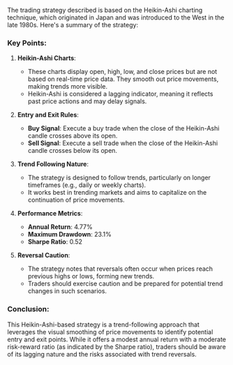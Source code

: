 The trading strategy described is based on the Heikin-Ashi charting technique, which originated in Japan and was introduced to the West in the late 1980s. Here's a summary of the strategy:

### Key Points:
1. **Heikin-Ashi Charts**:
   - These charts display open, high, low, and close prices but are not based on real-time price data. They smooth out price movements, making trends more visible.
   - Heikin-Ashi is considered a lagging indicator, meaning it reflects past price actions and may delay signals.

2. **Entry and Exit Rules**:
   - **Buy Signal**: Execute a buy trade when the close of the Heikin-Ashi candle crosses above its open.
   - **Sell Signal**: Execute a sell trade when the close of the Heikin-Ashi candle crosses below its open.

3. **Trend Following Nature**:
   - The strategy is designed to follow trends, particularly on longer timeframes (e.g., daily or weekly charts).
   - It works best in trending markets and aims to capitalize on the continuation of price movements.

4. **Performance Metrics**:
   - **Annual Return**: 4.77%
   - **Maximum Drawdown**: 23.1%
   - **Sharpe Ratio**: 0.52

5. **Reversal Caution**:
   - The strategy notes that reversals often occur when prices reach previous highs or lows, forming new trends.
   - Traders should exercise caution and be prepared for potential trend changes in such scenarios.

### Conclusion:
This Heikin-Ashi-based strategy is a trend-following approach that leverages the visual smoothing of price movements to identify potential entry and exit points. While it offers a modest annual return with a moderate risk-reward ratio (as indicated by the Sharpe ratio), traders should be aware of its lagging nature and the risks associated with trend reversals.
